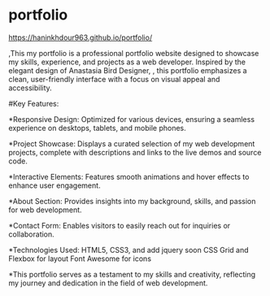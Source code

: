 # portfolio

https://haninkhdour963.github.io/portfolio/

 ,This my portfolio is a professional  portfolio website designed to showcase my skills, experience, and projects as a web developer. Inspired by the elegant design of Anastasia Bird Designer,
  , this portfolio emphasizes a clean, user-friendly interface with a focus on visual appeal and accessibility.

#Key Features:

*Responsive Design: 
Optimized for various devices, ensuring a seamless experience on desktops, tablets, and mobile phones.

*Project Showcase:
Displays a curated selection of my web development projects, complete with descriptions and links to the live demos and source code.

*Interactive Elements:
Features smooth animations and hover effects to enhance user engagement.

*About Section:
Provides insights into my background, skills, and passion for web development.

*Contact Form:
Enables visitors to easily reach out for inquiries or collaboration.

*Technologies Used:
HTML5, CSS3, and add jquery soon
CSS Grid and Flexbox for layout
Font Awesome for icons

*This portfolio serves as a testament to my skills and creativity, reflecting my journey and dedication in the field of web development.
